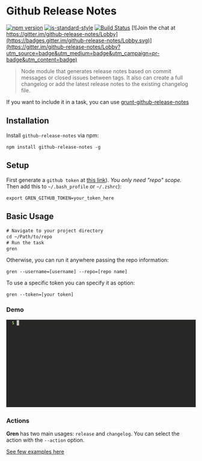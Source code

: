 # Github Release Notes

[![npm version](https://badge.fury.io/js/github-release-notes.svg)](https://badge.fury.io/js/github-release-notes)
[![js-standard-style](https://img.shields.io/badge/code%20style-standard-brightgreen.svg)](http://standardjs.com)
[![Build Status](https://travis-ci.org/github-tools/github-release-notes.svg?branch=master)](https://travis-ci.org/github-tools/github-release-notes)
[![Join the chat at https://gitter.im/github-release-notes/Lobby](https://badges.gitter.im/github-release-notes/Lobby.svg)](https://gitter.im/github-release-notes/Lobby?utm_source=badge&utm_medium=badge&utm_campaign=pr-badge&utm_content=badge)

> Node module that generates release notes based on commit messages or closed issues between tags. It also can create a full changelog or add the latest release notes to the existing changelog file.

If you want to include it in a task, you can use [grunt-github-release-notes](https://github.com/github-tools/grunt-github-release-notes)

## Installation

Install `github-release-notes` via npm:

```shell
npm install github-release-notes -g
```

## Setup

First generate a `github token` at [this link](https://help.github.com/articles/creating-an-access-token-for-command-line-use/)). _You only need "repo" scope._
Then add this to  `~/.bash_profile` or `~/.zshrc`):

```shell
export GREN_GITHUB_TOKEN=your_token_here
```

## Basic Usage

```shell
# Navigate to your project directory
cd ~/Path/to/repo
# Run the task
gren
```

Otherwise, you can run it anywhere passing the repo information:

```shell
gren --username=[username] --repo=[repo name]
```

To use a specific token you can specify it as option:

```shell
gren --token=[your token]
```

### Demo

![gren demo](./docs/images/examples/exec_gren.gif)

### Actions

**Gren** has two main usages: `release` and `changelog`.
You can select the action with the `--action` option.

[See few examples here](https://github-tools.github.io/github-release-notes/examples.html)
